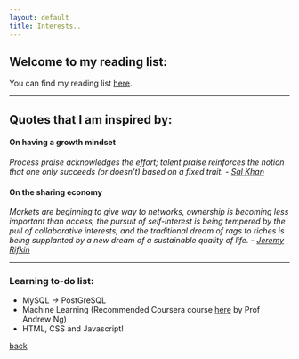 ```yaml
---
layout: default
title: Interests..
---
```


## Welcome to my reading list:

You can find my reading list [here](https://www.goodreads.com/user/show/55637557). 

* * *

## Quotes that I am inspired by:

#### On having a growth mindset
_Process­ praise acknowledges the effort; talent­ praise reinforces the notion that one only succeeds (or doesn’t) based on a fixed trait._ *- [Sal Khan](https://www.khanacademy.org/talks-and-interviews/conversations-with-sal/a/the-learning-myth-why-ill-never-tell-my-son-hes-smart)*

#### On the sharing economy

_Markets are beginning to give way to networks, ownership is becoming less important than access, the pursuit of self-interest is being tempered by the pull of collaborative interests, and the traditional dream of rags to riches is being supplanted by a new dream of a sustainable quality of life. - [Jeremy Rifkin](https://www.goodreads.com/book/show/18594514-the-zero-marginal-cost-society)_

* * * 

### Learning to-do list:

*   MySQL -> PostGreSQL
*   Machine Learning (Recommended Coursera course [here](https://www.coursera.org/learn/machine-learning) by Prof Andrew Ng)
*   HTML, CSS and Javascript!

[back](./)
